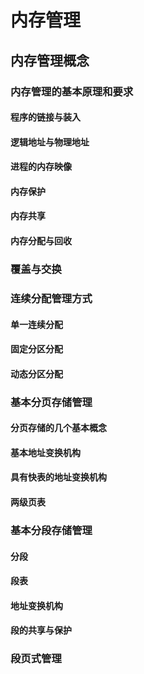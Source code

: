 # 内存管理

## 内存管理概念

### 内存管理的基本原理和要求

#### 程序的链接与装入

#### 逻辑地址与物理地址

#### 进程的内存映像

#### 内存保护

#### 内存共享

#### 内存分配与回收

### 覆盖与交换

### 连续分配管理方式

#### 单一连续分配

#### 固定分区分配

#### 动态分区分配

### 基本分页存储管理

#### 分页存储的几个基本概念

#### 基本地址变换机构

#### 具有快表的地址变换机构

#### 两级页表

### 基本分段存储管理

#### 分段

#### 段表

#### 地址变换机构

#### 段的共享与保护

### 段页式管理

